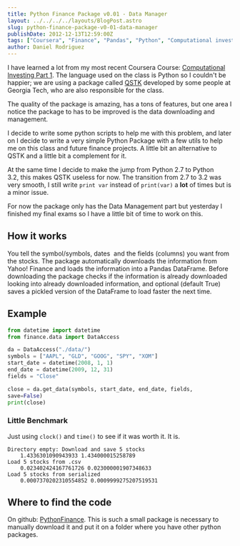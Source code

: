 ```yaml
---
title: Python Finance Package v0.01 - Data Manager
layout: ../../../../layouts/BlogPost.astro
slug: python-finance-package-v0-01-data-manager
publishDate: 2012-12-13T12:59:00Z
tags: ["Coursera", "Finance", "Pandas", "Python", "Computational investing"]
author: Daniel Rodriguez
---
```


I have learned a lot from my most recent Coursera Course: [Computational
Investing Part 1][]. The language used on the class is Python so I
couldn't be happier; we are using a package called [QSTK][] developed by
some people at Georgia Tech, who are also responsible for the class.

The quality of the package is amazing, has a tons of features, but one
area I notice the package to has to be improved is the data downloading
and management.

I decide to write some python scripts to help me with this problem, and
later on I decide to write a very simple Python Package with a few utils
to help me on this class and future finance projects. A little bit an
alternative to QSTK and a little bit a complement for it.

At the same time I decide to make the jump from Python 2.7 to Python
3.2, this makes QSTK useless for now. The transition from 2.7 to 3.2 was
very smooth, I still write `print var` instead of `print(var)` a **lot**
of times but is a minor issue.

For now the package only has the Data Management part but yesterday I
finished my final exams so I have a little bit of time to work on this.

## How it works

You tell the symbol/symbols, dates  and the fields (columns) you want
from the stocks. The package automatically downloads the information
from Yahoo! Finance and loads the information into a Pandas DataFrame.
Before downloading the package checks if the information is already
downloaded looking into already downloaded information, and
optional (default True) saves a pickled version of the DataFrame to load
faster the next time.

## Example

```python
from datetime import datetime
from finance.data import DataAccess

da = DataAccess("./data/")
symbols = ["AAPL", "GLD", "GOOG", "SPY", "XOM"]
start_date = datetime(2008, 1, 1)
end_date = datetime(2009, 12, 31)
fields = "Close"

close = da.get_data(symbols, start_date, end_date, fields,
save=False)
print(close)
```

### Little Benchmark

Just using `clock()` and `time()` to see if it was worth it. It is.

```
Directory empty: Download and save 5 stocks
    1.4336301090943933 1.434000015258789
Load 5 stocks from .csv
    0.023402424167761726 0.023000001907348633
Load 5 stocks from serialized
    0.0007370202310554852 0.0009999275207519531
```

## Where to find the code

On github: [PythonFinance][]. This is such a small package is necessary
to manually download it and put it on a folder where you have other
python packages.


  [Computational Investing Part 1]: https://class.coursera.org/compinvesting1-2012-001/class/index
    "Computational Investing - Part 1"
  [QSTK]: http://wiki.quantsoftware.org/index.php?title=QuantSoftware_ToolKit
    "QSTK"
  [PythonFinance]: https://github.com/danielfrg/PythonFinance
    "PythonFinance"

